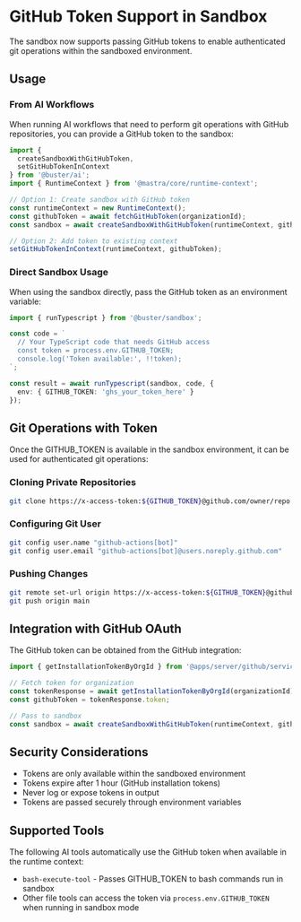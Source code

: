 # GitHub Token Support in Sandbox

The sandbox now supports passing GitHub tokens to enable authenticated git operations within the sandboxed environment.

## Usage

### From AI Workflows

When running AI workflows that need to perform git operations with GitHub repositories, you can provide a GitHub token to the sandbox:

```typescript
import { 
  createSandboxWithGitHubToken, 
  setGitHubTokenInContext 
} from '@buster/ai';
import { RuntimeContext } from '@mastra/core/runtime-context';

// Option 1: Create sandbox with GitHub token
const runtimeContext = new RuntimeContext();
const githubToken = await fetchGitHubToken(organizationId);
const sandbox = await createSandboxWithGitHubToken(runtimeContext, githubToken);

// Option 2: Add token to existing context
setGitHubTokenInContext(runtimeContext, githubToken);
```

### Direct Sandbox Usage

When using the sandbox directly, pass the GitHub token as an environment variable:

```typescript
import { runTypescript } from '@buster/sandbox';

const code = `
  // Your TypeScript code that needs GitHub access
  const token = process.env.GITHUB_TOKEN;
  console.log('Token available:', !!token);
`;

const result = await runTypescript(sandbox, code, {
  env: { GITHUB_TOKEN: 'ghs_your_token_here' }
});
```

## Git Operations with Token

Once the GITHUB_TOKEN is available in the sandbox environment, it can be used for authenticated git operations:

### Cloning Private Repositories
```bash
git clone https://x-access-token:${GITHUB_TOKEN}@github.com/owner/repo.git
```

### Configuring Git User
```bash
git config user.name "github-actions[bot]"
git config user.email "github-actions[bot]@users.noreply.github.com"
```

### Pushing Changes
```bash
git remote set-url origin https://x-access-token:${GITHUB_TOKEN}@github.com/owner/repo.git
git push origin main
```

## Integration with GitHub OAuth

The GitHub token can be obtained from the GitHub integration:

```typescript
import { getInstallationTokenByOrgId } from '@apps/server/github/services';

// Fetch token for organization
const tokenResponse = await getInstallationTokenByOrgId(organizationId);
const githubToken = tokenResponse.token;

// Pass to sandbox
const sandbox = await createSandboxWithGitHubToken(runtimeContext, githubToken);
```

## Security Considerations

- Tokens are only available within the sandboxed environment
- Tokens expire after 1 hour (GitHub installation tokens)
- Never log or expose tokens in output
- Tokens are passed securely through environment variables

## Supported Tools

The following AI tools automatically use the GitHub token when available in the runtime context:

- `bash-execute-tool` - Passes GITHUB_TOKEN to bash commands run in sandbox
- Other file tools can access the token via `process.env.GITHUB_TOKEN` when running in sandbox mode